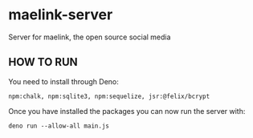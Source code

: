 # maelink-server

Server for maelink, the open source social media

## HOW TO RUN

You need to install through Deno:

`npm:chalk, npm:sqlite3, npm:sequelize, jsr:@felix/bcrypt`

Once you have installed the packages you can now run the server with:

`deno run --allow-all main.js`
